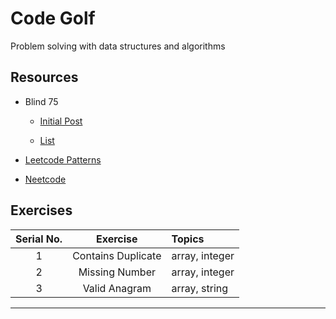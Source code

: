 # Code Golf

Problem solving with data structures and algorithms

## Resources

+ Blind 75

  + [Initial Post][1]

  + [List][2]

+ [Leetcode Patterns][3]

+ [Neetcode][4]


## Exercises


|  Serial No.  |        Exercise        |        Topics        |
|:------------:|:----------------------:|:---------------------|
| 1            | Contains Duplicate     | array, integer       |
| 2            | Missing Number         | array, integer       |
| 3            | Valid Anagram          | array, string        |


----

[1]: https://www.teamblind.com/post/New-Year-Gift---Curated-List-of-Top-100-LeetCode-Questions-to-Save-Your-Time-OaM1orEU

[2]: https://leetcode.com/list/xi4ci4ig/

[3]: https://seanprashad.com/leetcode-patterns/

[4]: https://neetcode.io/practice
